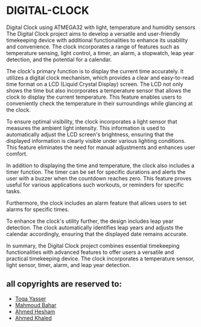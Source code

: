 # DIGITAL-CLOCK
Digital Clock using ATMEGA32 with light, temperature and humidity sensors
The Digital Clock project aims to develop a versatile and user-friendly timekeeping device with additional functionalities to enhance its usability and convenience. The clock incorporates a range of features such as temperature sensing, light control, a timer, an alarm, a stopwatch, leap year detection, and the potential for a calendar. 

The clock's primary function is to display the current time accurately. It utilizes a digital clock mechanism, which provides a clear and easy-to-read time format on a LCD (Liquid Crystal Display) screen. The LCD not only shows the time but also incorporates a temperature sensor that allows the clock to display the current temperature. This feature enables users to conveniently check the temperature in their surroundings while glancing at the clock.

To ensure optimal visibility, the clock incorporates a light sensor that measures the ambient light intensity. This information is used to automatically adjust the LCD screen's brightness, ensuring that the displayed information is clearly visible under various lighting conditions. This feature eliminates the need for manual adjustments and enhances user comfort.

In addition to displaying the time and temperature, the clock also includes a timer function. The timer can be set for specific durations and alerts the user with a buzzer when the countdown reaches zero. This feature proves useful for various applications such workouts, or reminders for specific tasks.

Furthermore, the clock includes an alarm feature that allows users to set alarms for specific times. 

To enhance the clock's utility further, the design includes leap year detection. The clock automatically identifies leap years and adjusts the calendar accordingly, ensuring that the displayed date remains accurate.

In summary, the Digital Clock project combines essential timekeeping functionalities with advanced features to offer users a versatile and practical timekeeping device. The clock incorporates a temperature sensor, light sensor, timer, alarm, and leap year detection.
## all copyrights are reserved to:
- [Toqa Yasser](https://github.com/Toqa-yasser)
- [Mahmoud Bahar](https://github.com/MahmoudBahar)
- [Ahmed Hesham](https://github.com/aiiitsh)
- [Ahmed Khaled](https://github.com/Louda511)
